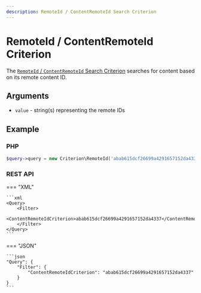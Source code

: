 ```yaml
---
description: RemoteId / ContentRemoteId Search Criterion
---
```


# RemoteId / ContentRemoteId Criterion

The [`RemoteId` / `ContentRemoteId` Search Criterion](../../api/php_api/php_api_reference/classes/Ibexa-Contracts-Core-Repository-Values-Content-Query-Criterion-RemoteId.html)
searches for content based on its remote content ID.

## Arguments

- `value` - string(s) representing the remote IDs

## Example

### PHP

``` php
$query->query = new Criterion\RemoteId('abab615dcf26699a4291657152da4337');
```

### REST API

=== "XML"

    ```xml
    <Query>
        <Filter>
            <ContentRemoteIdCriterion>abab615dcf26699a4291657152da4337</ContentRemoteIdCriterion>
        </Filter>
    </Query>
    ```

=== "JSON"

    ```json
    "Query": {
        "Filter": {
            "ContentRemoteIdCriterion": "abab615dcf26699a4291657152da4337"
        }
    }
    ```